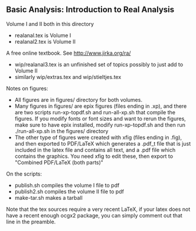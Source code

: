 Basic Analysis: Introduction to Real Analysis
---------------------------------------------

Volume I and II both in this directory

* realanal.tex is Volume I
* realanal2.tex is Volume II

A free online textbook.  See http://www.jirka.org/ra/

* wip/realanal3.tex is an unfinished set of topics possibly to just add to Volume II
* similarly wip/extras.tex and wip/stieltjes.tex

Notes on figures:

* All figures are in figures/ directory for both volumes.
* Many figures in figures/ are epix figures (files ending in .xp), and there
  are two scripts run-xp-topdf.sh and run-all-xp.sh that compile the figures.
  If you modify fonts or font sizes and want to rerun the figures, make sure to
  have epix installed, modify run-xp-topdf.sh and then run ./run-all-xp.sh in
  the figures/ directory
* The other type of figures were created with xfig (files ending in .fig), and
  then exported to PDF/LaTeX which generates a .pdf_t file that is just included
  in the latex file and contains all text, and a .pdf file which contains the
  graphics.  You need xfig to edit these, then export to
  "Combined PDF/LaTeX (both parts)"

On the scripts:

* publish.sh compiles the volume I file to pdf
* publish2.sh compiles the volume II file to pdf
* make-tar.sh makes a tarball

Note that the tex sources require a very recent LaTeX, if your latex does not
have a recent enough ocgx2 package, you can simply comment out that line in
the preamble.
